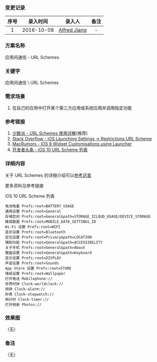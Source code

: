### 变更记录

| 序号 | 录入时间 | 录入人 | 备注 |
|:--------:|:--------:|:--------:|:--------:|
| 1 | 2016-10-08 | [Alfred Jiang](https://github.com/viktyz) | - |

### 方案名称

应用间通信 - URL Schemes

### 关键字

应用间通信 \ URL Schemes

### 需求场景

1. 在自己的应用中打开某个第三方应用或系统应用并调用指定功能

### 参考链接

1. [少数派 - URL Schemes 使用详解](http://sspai.com/31500)(推荐)
2. [Stack Overflow - iOS Launching Settings -> Restrictions URL Scheme](http://stackoverflow.com/questions/8246070/ios-launching-settings-restrictions-url-scheme)
2. [MacRumors - iOS 8 Widget Customisations using Launcher](http://forums.macrumors.com/threads/ios-8-widget-customisations-using-launcher.1782093/)
2. [开发者头条 - iOS 10 URL Scheme 列表](https://toutiao.io/posts/td97gp)

### 详细内容

关于 URL Schemes 的详细介绍可以[参考这里](http://sspai.com/31500)

更多资料见参考链接

iOS 10 URL Scheme 列表
```
电池电量 Prefs:root=BATTERY_USAGE
通用设置 Prefs:root=General
存储空间 Prefs:root=General&path=STORAGE_ICLOUD_USAGE/DEVICE_STORAGE
蜂窝数据 Prefs:root=MOBILE_DATA_SETTINGS_ID
Wi-Fi 设置 Prefs:root=WIFI
蓝牙设置 Prefs:root=Bluetooth
定位设置 Prefs:root=Privacy&path=LOCATION
辅助功能 Prefs:root=General&path=ACCESSIBILITY
关于手机 Prefs:root=General&path=About
键盘设置 Prefs:root=General&path=Keyboard
显示设置 Prefs:root=DISPLAY
声音设置 Prefs:root=Sounds
App Store 设置 Prefs:root=STORE
墙纸设置 Prefs:root=Wallpaper
打开电话 Mobilephone://
世界时钟 Clock-worldclock://
闹钟 Clock-alarm://
秒表 Clock-stopwatch://
倒计时 Clock-timer://
打开相册 Photos://
```

### 效果图
（无）

### 备注
（无）